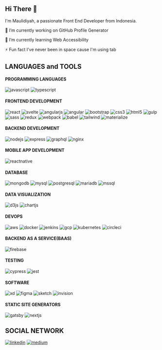 ## Hi There 👋
    

I'm Maulidiyah, a passionate Front End Developer from Indonesia.

🔭 I’m currently working on GitHub Profile Generator

🌱 I’m currently learning Web Accessibility

⚡ Fun fact I've never been in space cause I'm using tab


        
## LANGUAGES and TOOLS


#### PROGRAMMING LANGUAGES
![javascript](https://img.shields.io/badge/javascript-000000?style=for-the-badge&logo=javascript&logoColor=white)
![typescript](https://img.shields.io/badge/typescript-000000?style=for-the-badge&logo=typescript&logoColor=white)
#### FRONTEND DEVELOPMENT
![react](https://img.shields.io/badge/react-000000?style=for-the-badge&logo=react&logoColor=white)
![svelte](https://img.shields.io/badge/svelte-000000?style=for-the-badge&logo=svelte&logoColor=white)
![angularjs](https://img.shields.io/badge/angularjs-000000?style=for-the-badge&logo=angularjs&logoColor=white)
![angular](https://img.shields.io/badge/angular-000000?style=for-the-badge&logo=angular&logoColor=white)
![bootstrap](https://img.shields.io/badge/bootstrap-000000?style=for-the-badge&logo=bootstrap&logoColor=white)
![css3](https://img.shields.io/badge/css3-000000?style=for-the-badge&logo=css3&logoColor=white)
![html5](https://img.shields.io/badge/html5-000000?style=for-the-badge&logo=html5&logoColor=white)
![gulp](https://img.shields.io/badge/gulp-000000?style=for-the-badge&logo=gulp&logoColor=white)
![sass](https://img.shields.io/badge/sass-000000?style=for-the-badge&logo=sass&logoColor=white)
![redux](https://img.shields.io/badge/redux-000000?style=for-the-badge&logo=redux&logoColor=white)
![webpack](https://img.shields.io/badge/webpack-000000?style=for-the-badge&logo=webpack&logoColor=white)
![babel](https://img.shields.io/badge/babel-000000?style=for-the-badge&logo=babel&logoColor=white)
![tailwind](https://img.shields.io/badge/tailwind-000000?style=for-the-badge&logo=tailwind&logoColor=white)
![materialize](https://img.shields.io/badge/materialize-000000?style=for-the-badge&logo=materialize&logoColor=white)
#### BACKEND DEVELOPMENT
![nodejs](https://img.shields.io/badge/nodejs-000000?style=for-the-badge&logo=nodejs&logoColor=white)
![express](https://img.shields.io/badge/express-000000?style=for-the-badge&logo=express&logoColor=white)
![graphql](https://img.shields.io/badge/graphql-000000?style=for-the-badge&logo=graphql&logoColor=white)
![nginx](https://img.shields.io/badge/nginx-000000?style=for-the-badge&logo=nginx&logoColor=white)
#### MOBILE APP DEVELOPMENT
![reactnative](https://img.shields.io/badge/reactnative-000000?style=for-the-badge&logo=reactnative&logoColor=white)
#### DATABASE
![mongodb](https://img.shields.io/badge/mongodb-000000?style=for-the-badge&logo=mongodb&logoColor=white)
![mysql](https://img.shields.io/badge/mysql-000000?style=for-the-badge&logo=mysql&logoColor=white)
![postgresql](https://img.shields.io/badge/postgresql-000000?style=for-the-badge&logo=postgresql&logoColor=white)
![mariadb](https://img.shields.io/badge/mariadb-000000?style=for-the-badge&logo=mariadb&logoColor=white)
![mssql](https://img.shields.io/badge/mssql-000000?style=for-the-badge&logo=mssql&logoColor=white)
#### DATA VISUALIZATION
![d3js](https://img.shields.io/badge/d3js-000000?style=for-the-badge&logo=d3js&logoColor=white)
![chartjs](https://img.shields.io/badge/chartjs-000000?style=for-the-badge&logo=chartjs&logoColor=white)
#### DEVOPS
![aws](https://img.shields.io/badge/aws-000000?style=for-the-badge&logo=aws&logoColor=white)
![docker](https://img.shields.io/badge/docker-000000?style=for-the-badge&logo=docker&logoColor=white)
![jenkins](https://img.shields.io/badge/jenkins-000000?style=for-the-badge&logo=jenkins&logoColor=white)
![gcp](https://img.shields.io/badge/gcp-000000?style=for-the-badge&logo=gcp&logoColor=white)
![kubernetes](https://img.shields.io/badge/kubernetes-000000?style=for-the-badge&logo=kubernetes&logoColor=white)
![circleci](https://img.shields.io/badge/circleci-000000?style=for-the-badge&logo=circleci&logoColor=white)
#### BACKEND AS A SERVICE(BAAS)
![firebase](https://img.shields.io/badge/firebase-000000?style=for-the-badge&logo=firebase&logoColor=white)
#### TESTING
![cypress](https://img.shields.io/badge/cypress-000000?style=for-the-badge&logo=cypress&logoColor=white)
![jest](https://img.shields.io/badge/jest-000000?style=for-the-badge&logo=jest&logoColor=white)
#### SOFTWARE
![xd](https://img.shields.io/badge/xd-000000?style=for-the-badge&logo=xd&logoColor=white)
![figma](https://img.shields.io/badge/figma-000000?style=for-the-badge&logo=figma&logoColor=white)
![sketch](https://img.shields.io/badge/sketch-000000?style=for-the-badge&logo=sketch&logoColor=white)
![invision](https://img.shields.io/badge/invision-000000?style=for-the-badge&logo=invision&logoColor=white)
#### STATIC SITE GENERATORS
![gatsby](https://img.shields.io/badge/gatsby-000000?style=for-the-badge&logo=gatsby&logoColor=white)
![nextjs](https://img.shields.io/badge/nextjs-000000?style=for-the-badge&logo=nextjs&logoColor=white)
## SOCIAL NETWORK
[![linkedin](https://img.shields.io/badge/linkedin-000000?style=for-the-badge&logo=linkedin&logoColor=white)](https://www.linkedin.com//maulidiyah-nur)
[![medium](https://img.shields.io/badge/medium-000000?style=for-the-badge&logo=medium&logoColor=white)](https://www.medium.com//maulidiyah)

